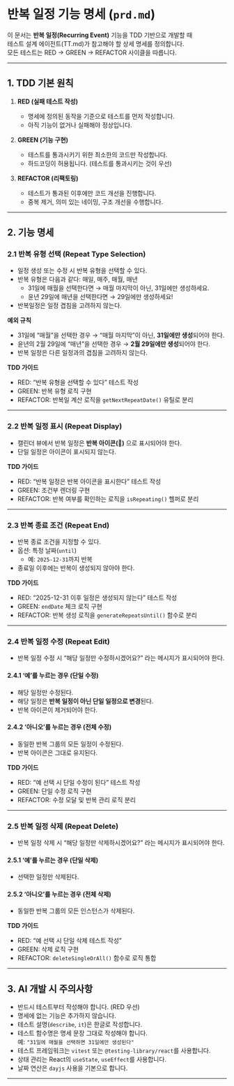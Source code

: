 # 반복 일정 기능 명세 (`prd.md`)

이 문서는 **반복 일정(Recurring Event)** 기능을 TDD 기반으로 개발할 때  
테스트 설계 에이전트(TT.md)가 참고해야 할 상세 명세를 정의합니다.  
모든 테스트는 RED → GREEN → REFACTOR 사이클을 따릅니다.

---

## 1. TDD 기본 원칙

1. **RED (실패 테스트 작성)**  
   - 명세에 정의된 동작을 기준으로 테스트를 먼저 작성합니다.  
   - 아직 기능이 없거나 실패해야 정상입니다.  

2. **GREEN (기능 구현)**  
   - 테스트를 통과시키기 위한 최소한의 코드만 작성합니다.  
   - 하드코딩이 허용됩니다. (테스트를 통과시키는 것이 우선)

3. **REFACTOR (리팩토링)**  
   - 테스트가 통과된 이후에만 코드 개선을 진행합니다.  
   - 중복 제거, 의미 있는 네이밍, 구조 개선을 수행합니다.

---

## 2. 기능 명세

### 2.1 반복 유형 선택 (Repeat Type Selection)

  - 일정 생성 또는 수정 시 반복 유형을 선택할 수 있다.
  - 반복 유형은 다음과 같다: 매일, 매주, 매월, 매년
      - 31일에 매월을 선택한다면 → 매월 마지막이 아닌, 31일에만 생성하세요.
      - 윤년 29일에 매년을 선택한다면 → 29일에만 생성하세요!
  - 반복일정은 일정 겹침을 고려하지 않는다.

**예외 규칙**
- 31일에 “매월”을 선택한 경우 → “매월 마지막”이 아닌, **31일에만 생성**되어야 한다.  
- 윤년의 2월 29일에 “매년”을 선택한 경우 → **2월 29일에만 생성**되어야 한다.
- 반복 일정은 다른 일정과의 겹침을 고려하지 않는다.

**TDD 가이드**
- RED: “반복 유형을 선택할 수 있다” 테스트 작성  
- GREEN: 반복 유형 로직 구현  
- REFACTOR: 반복일 계산 로직을 `getNextRepeatDate()` 유틸로 분리

---

### 2.2 반복 일정 표시 (Repeat Display)

- 캘린더 뷰에서 반복 일정은 **반복 아이콘(🔁)** 으로 표시되어야 한다.  
- 단일 일정은 아이콘이 표시되지 않는다.

**TDD 가이드**
- RED: “반복 일정은 반복 아이콘을 표시한다” 테스트 작성  
- GREEN: 조건부 렌더링 구현  
- REFACTOR: 반복 여부를 확인하는 로직을 `isRepeating()` 헬퍼로 분리

---

### 2.3 반복 종료 조건 (Repeat End)

- 반복 종료 조건을 지정할 수 있다.
- 옵션: 특정 날짜(`until`)
  - 예: `2025-12-31`까지 반복  
- 종료일 이후에는 반복이 생성되지 않아야 한다.

**TDD 가이드**
- RED: “2025-12-31 이후 일정은 생성되지 않는다” 테스트 작성  
- GREEN: `endDate` 체크 로직 구현  
- REFACTOR: 반복 생성 로직을 `generateRepeatsUntil()` 함수로 분리

---

### 2.4 반복 일정 수정 (Repeat Edit)

- 반복 일정 수정 시 “해당 일정만 수정하시겠어요?” 라는 메시지가 표시되어야 한다.

#### 2.4.1 ‘예’를 누르는 경우 (단일 수정)
- 해당 일정만 수정된다.  
- 해당 일정은 **반복 일정이 아닌 단일 일정으로 변경**된다.  
- 반복 아이콘이 제거되어야 한다.

#### 2.4.2 ‘아니오’를 누르는 경우 (전체 수정)
- 동일한 반복 그룹의 모든 일정이 수정된다.  
- 반복 아이콘은 그대로 유지된다.

**TDD 가이드**
- RED: “예 선택 시 단일 수정이 된다” 테스트 작성  
- GREEN: 단일 수정 로직 구현  
- REFACTOR: 수정 모달 및 반복 관리 로직 분리

---

### 2.5 반복 일정 삭제 (Repeat Delete)

- 반복 일정 삭제 시 “해당 일정만 삭제하시겠어요?” 라는 메시지가 표시되어야 한다.

#### 2.5.1 ‘예’를 누르는 경우 (단일 삭제)
- 선택한 일정만 삭제된다.  

#### 2.5.2 ‘아니오’를 누르는 경우 (전체 삭제)
- 동일한 반복 그룹의 모든 인스턴스가 삭제된다.

**TDD 가이드**
- RED: “예 선택 시 단일 삭제 테스트 작성”  
- GREEN: 삭제 로직 구현  
- REFACTOR: `deleteSingleOrAll()` 함수로 로직 통합

---

## 3. AI 개발 시 주의사항

- 반드시 테스트부터 작성해야 합니다. (RED 우선)
- 명세에 없는 기능은 추가하지 않습니다.
- 테스트 설명(`describe`, `it`)은 한글로 작성합니다.
- 테스트 함수명은 명세 문장 그대로 작성해야 합니다.  
  예: `"31일에 매월을 선택하면 31일에만 생성된다"`
- 테스트 프레임워크는 `vitest` 또는 `@testing-library/react`를 사용합니다.
- 상태 관리는 React의 `useState`, `useEffect`를 사용합니다.
- 날짜 연산은 `dayjs` 사용을 기본으로 합니다.

---